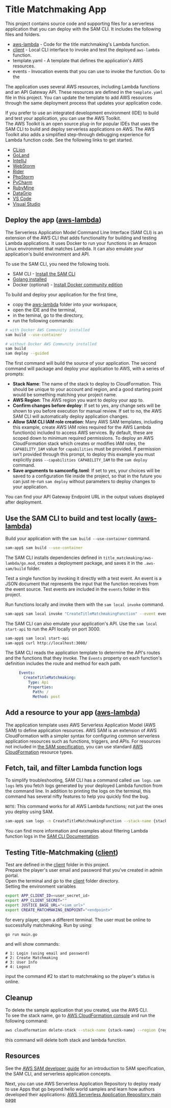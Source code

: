 # Title Matchmaking App

This project contains source code and supporting files for a serverless application that you can deploy with the SAM CLI. It includes the following files and folders.

- [aws-lambda](aws-lambda) - Code for the title matchmaking's Lambda function.
- [client](client) - Local CLI interface to invoke and test the deployed `aws-lambda` function.
- template.yaml - A template that defines the application's AWS resources.
- events - Invocation events that you can use to invoke the function. Go to the 

The application uses several AWS resources, including Lambda functions and an API Gateway API. These resources are defined in the `template.yaml` file in this project. You can update the template to add AWS resources through the same deployment process that updates your application code.

If you prefer to use an integrated development environment (IDE) to build and test your application, you can use the AWS Toolkit.  
The AWS Toolkit is an open source plug-in for popular IDEs that uses the SAM CLI to build and deploy serverless applications on AWS. The AWS Toolkit also adds a simplified step-through debugging experience for Lambda function code. See the following links to get started.

* [CLion](https://docs.aws.amazon.com/toolkit-for-jetbrains/latest/userguide/welcome.html)
* [GoLand](https://docs.aws.amazon.com/toolkit-for-jetbrains/latest/userguide/welcome.html)
* [IntelliJ](https://docs.aws.amazon.com/toolkit-for-jetbrains/latest/userguide/welcome.html)
* [WebStorm](https://docs.aws.amazon.com/toolkit-for-jetbrains/latest/userguide/welcome.html)
* [Rider](https://docs.aws.amazon.com/toolkit-for-jetbrains/latest/userguide/welcome.html)
* [PhpStorm](https://docs.aws.amazon.com/toolkit-for-jetbrains/latest/userguide/welcome.html)
* [PyCharm](https://docs.aws.amazon.com/toolkit-for-jetbrains/latest/userguide/welcome.html)
* [RubyMine](https://docs.aws.amazon.com/toolkit-for-jetbrains/latest/userguide/welcome.html)
* [DataGrip](https://docs.aws.amazon.com/toolkit-for-jetbrains/latest/userguide/welcome.html)
* [VS Code](https://docs.aws.amazon.com/toolkit-for-vscode/latest/userguide/welcome.html)
* [Visual Studio](https://docs.aws.amazon.com/toolkit-for-visual-studio/latest/user-guide/welcome.html)

## Deploy the app ([aws-lambda](aws-lambda))

The Serverless Application Model Command Line Interface (SAM CLI) is an extension of the AWS CLI that adds functionality for building and testing Lambda applications. It uses Docker to run your functions in an Amazon Linux environment that matches Lambda. It can also emulate your application's build environment and API.

To use the SAM CLI, you need the following tools.

* SAM CLI - [Install the SAM CLI](https://docs.aws.amazon.com/serverless-application-model/latest/developerguide/serverless-sam-cli-install.html)
* [Golang installed](https://go.dev/doc/install)
* Docker (optional) - [Install Docker community edition](https://hub.docker.com/search/?type=edition&offering=community)

To build and deploy your application for the first time, <br />
- copy the [aws-lambda](aws-lambda) folder into your workspace, 
- open the IDE and the terminal, 
- in the teminal, go to the directory, 
- run the following commands:

```bash
# with Docker AWS Community installed
sam build --use-container

# without Docker AWS Community installed
sam build
sam deploy --guided
```

The first command will build the source of your application. The second command will package and deploy your application to AWS, with a series of prompts:

* **Stack Name**: The name of the stack to deploy to CloudFormation. This should be unique to your account and region, and a good starting point would be something matching your project name.
* **AWS Region**: The AWS region you want to deploy your app to.
* **Confirm changes before deploy**: If set to yes, any change sets will be shown to you before execution for manual review. If set to no, the AWS SAM CLI will automatically deploy application changes.
* **Allow SAM CLI IAM role creation**: Many AWS SAM templates, including this example, create AWS IAM roles required for the AWS Lambda function(s) included to access AWS services. By default, these are scoped down to minimum required permissions. To deploy an AWS CloudFormation stack which creates or modifies IAM roles, the `CAPABILITY_IAM` value for `capabilities` must be provided. If permission isn't provided through this prompt, to deploy this example you must explicitly pass `--capabilities CAPABILITY_IAM` to the `sam deploy` command.
* **Save arguments to samconfig.toml**: If set to yes, your choices will be saved to a configuration file inside the project, so that in the future you can just re-run `sam deploy` without parameters to deploy changes to your application.

You can find your API Gateway Endpoint URL in the output values displayed after deployment.

## Use the SAM CLI to build and test locally ([aws-lambda](aws-lambda))

Build your application with the `sam build --use-container` command.

```bash
sam-app$ sam build --use-container
```

The SAM CLI installs dependencies defined in `title_matckmaking/aws-lambda/go.mod`, creates a deployment package, and saves it in the `.aws-sam/build` folder.

Test a single function by invoking it directly with a test event. An event is a JSON document that represents the input that the function receives from the event source. Test events are included in the `events` folder in this project.

Run functions locally and invoke them with the `sam local invoke` command.

```bash
sam-app$ sam local invoke "CreateTitleMatchmakingFunction" --event events/event.json
```

The SAM CLI can also emulate your application's API. Use the `sam local start-api` to run the API locally on port 3000.

```bash
sam-app$ sam local start-api
sam-app$ curl http://localhost:3000/
```

The SAM CLI reads the application template to determine the API's routes and the functions that they invoke. The `Events` property on each function's definition includes the route and method for each path.

```yaml
      Events:
        CreateTitleMatchmaking:
          Type: Api
          Properties:
            Path: /
            Method: post
```

## Add a resource to your app ([aws-lambda](aws-lambda))
The application template uses AWS Serverless Application Model (AWS SAM) to define application resources. AWS SAM is an extension of AWS CloudFormation with a simpler syntax for configuring common serverless application resources such as functions, triggers, and APIs. For resources not included in [the SAM specification](https://github.com/awslabs/serverless-application-model/blob/master/versions/2016-10-31.md), you can use standard [AWS CloudFormation](https://docs.aws.amazon.com/AWSCloudFormation/latest/UserGuide/aws-template-resource-type-ref.html) resource types.

## Fetch, tail, and filter Lambda function logs

To simplify troubleshooting, SAM CLI has a command called `sam logs`. `sam logs` lets you fetch logs generated by your deployed Lambda function from the command line. In addition to printing the logs on the terminal, this command has several nifty features to help you quickly find the bug.

`NOTE`: This command works for all AWS Lambda functions; not just the ones you deploy using SAM.

```bash
sam-app$ sam logs -n CreateTitleMatchmakingFunction --stack-name {stack-name} --tail
```

You can find more information and examples about filtering Lambda function logs in the [SAM CLI Documentation](https://docs.aws.amazon.com/serverless-application-model/latest/developerguide/serverless-sam-cli-logging.html).

## Testing Title-Matchmaking ([client](client))

Test are defined in the [client](client) folder in this project.<br />
Prepare the player's user email and password that you've created in admin portal.<br />
Open the terminal and go to the [client](client) folder directory.<br />
Setting the environment variables
```sh
export APP_CLIENT_ID=<user_secret_id> 
export APP_CLIENT_SECRET="" 
export JUSTICE_BASE_URL="<iam_url>"
export CREATE_MATCHMAKING_ENDPOINT="<endpoint>"
```
for every player, open a different terminal. The user must be online to successfully matchmaking. Run by using: 

```sh
go run main.go
```
and will show commands:
```
# 1: Login (using email and password)
# 2: Create Matchmaking
# 3: User Info
# 4: Logout
```
input the command #2 to start to matchmaking so the player's status is online.

## Cleanup

To delete the sample application that you created, use the AWS CLI.<br />
To see the stack name, go to [AWS CloudFormation console](https://console.aws.amazon.com/cloudformation/) and run the following command:

```bash
aws cloudformation delete-stack --stack-name {stack-name} --region {region}
```
this command will delete both stack and lambda function.

## Resources

See the [AWS SAM developer guide](https://docs.aws.amazon.com/serverless-application-model/latest/developerguide/what-is-sam.html) for an introduction to SAM specification, the SAM CLI, and serverless application concepts.

Next, you can use AWS Serverless Application Repository to deploy ready to use Apps that go beyond hello world samples and learn how authors developed their applications: [AWS Serverless Application Repository main page](https://aws.amazon.com/serverless/serverlessrepo/)
